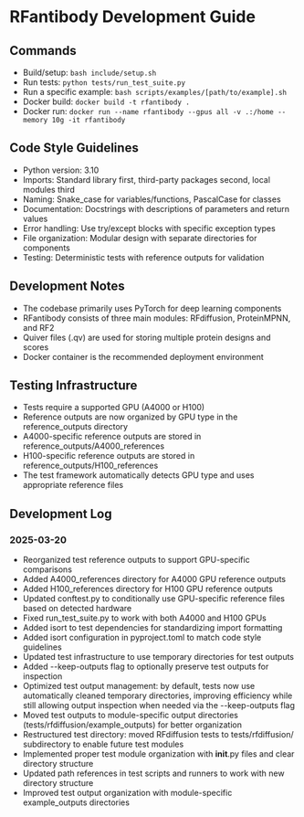 # RFantibody Development Guide

## Commands
- Build/setup: `bash include/setup.sh`
- Run tests: `python tests/run_test_suite.py`
- Run a specific example: `bash scripts/examples/[path/to/example].sh`
- Docker build: `docker build -t rfantibody .`
- Docker run: `docker run --name rfantibody --gpus all -v .:/home --memory 10g -it rfantibody`

## Code Style Guidelines
- Python version: 3.10
- Imports: Standard library first, third-party packages second, local modules third
- Naming: Snake_case for variables/functions, PascalCase for classes
- Documentation: Docstrings with descriptions of parameters and return values
- Error handling: Use try/except blocks with specific exception types
- File organization: Modular design with separate directories for components
- Testing: Deterministic tests with reference outputs for validation

## Development Notes
- The codebase primarily uses PyTorch for deep learning components
- RFantibody consists of three main modules: RFdiffusion, ProteinMPNN, and RF2
- Quiver files (.qv) are used for storing multiple protein designs and scores
- Docker container is the recommended deployment environment

## Testing Infrastructure
- Tests require a supported GPU (A4000 or H100)
- Reference outputs are now organized by GPU type in the reference_outputs directory
- A4000-specific reference outputs are stored in reference_outputs/A4000_references
- H100-specific reference outputs are stored in reference_outputs/H100_references
- The test framework automatically detects GPU type and uses appropriate reference files

## Development Log
### 2025-03-20
- Reorganized test reference outputs to support GPU-specific comparisons
- Added A4000_references directory for A4000 GPU reference outputs
- Added H100_references directory for H100 GPU reference outputs 
- Updated conftest.py to conditionally use GPU-specific reference files based on detected hardware
- Fixed run_test_suite.py to work with both A4000 and H100 GPUs
- Added isort to test dependencies for standardizing import formatting
- Added isort configuration in pyproject.toml to match code style guidelines
- Updated test infrastructure to use temporary directories for test outputs
- Added --keep-outputs flag to optionally preserve test outputs for inspection
- Optimized test output management: by default, tests now use automatically cleaned temporary directories, improving efficiency while still allowing output inspection when needed via the --keep-outputs flag
- Moved test outputs to module-specific output directories (tests/rfdiffusion/example_outputs) for better organization
- Restructured test directory: moved RFdiffusion tests to tests/rfdiffusion/ subdirectory to enable future test modules
- Implemented proper test module organization with __init__.py files and clear directory structure
- Updated path references in test scripts and runners to work with new directory structure
- Improved test output organization with module-specific example_outputs directories